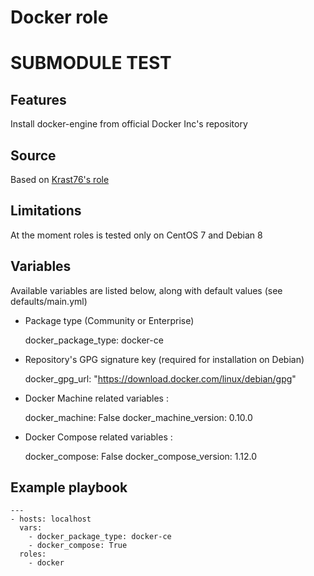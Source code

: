 # Docker role
# SUBMODULE TEST

## Features

Install docker-engine from official Docker Inc's repository

## Source

Based on [Krast76's role](https://github.com/Krast76/ansible-docker)

## Limitations

At the moment roles is tested only on CentOS 7 and Debian 8

## Variables

Available variables are listed below, along with default values (see defaults/main.yml)

* Package type (Community or Enterprise)

    docker_package_type: docker-ce

* Repository's GPG signature key (required for installation on Debian)

    docker_gpg_url: "https://download.docker.com/linux/debian/gpg"

* Docker Machine related variables :

    docker_machine: False
    docker_machine_version: 0.10.0

* Docker Compose related variables :

    docker_compose: False
    docker_compose_version: 1.12.0

## Example playbook

```
---
- hosts: localhost
  vars:
    - docker_package_type: docker-ce
    - docker_compose: True
  roles:
    - docker
```
